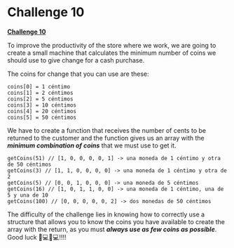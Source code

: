 # Challenge 10

  

**[Challenge 10](https://adventjs.dev/challenges/10)**

  
  
  
  
  
  
  
  


To improve the productivity of the store where we work, we are going to create a small machine that calculates the minimum number of coins we should use to give change for a cash purchase.

The coins for change that you can use are these:

  

```
coins[0] = 1 céntimo
coins[1] = 2 céntimos
coins[2] = 5 céntimos
coins[3] = 10 céntimos
coins[4] = 20 céntimos
coins[5] = 50 céntimos
```
We have to create a function that receives the number of cents to be returned to the customer and the function gives us an array with the ***minimum combination of coins*** that we must use to get it.

```
getCoins(51) // [1, 0, 0, 0, 0, 1] -> una moneda de 1 céntimo y otra de 50 céntimos
getCoins(3) // [1, 1, 0, 0, 0, 0] -> una moneda de 1 céntimo y otra de 2
getCoins(5) // [0, 0, 1, 0, 0, 0] -> una moneda de 5 céntimos
getCoins(16) // [1, 0, 1, 1, 0, 0] -> una moneda de 1 céntimo, una de 5 y una de 10
getCoins(100) // [0, 0, 0, 0, 0, 2] -> dos monedas de 50 céntimos
```
The difficulty of the challenge lies in knowing how to correctly use a structure that allows you to know the coins you have available to create the array with the return, as you must ***always use as few coins as possible***. Good luck 👩💻👨💻!!!!